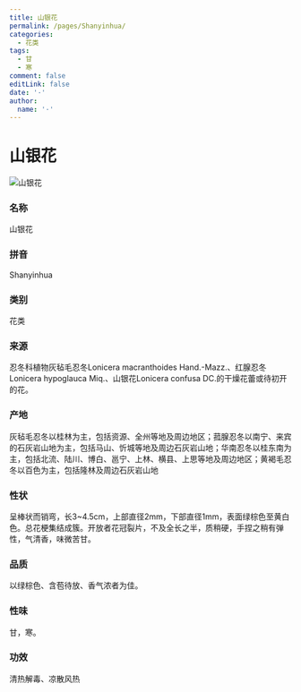 ```yaml
---
title: 山银花
permalink: /pages/Shanyinhua/
categories: 
  - 花类
tags: 
  - 甘
  - 寒
comment: false
editLink: false
date: '·'
author: 
  name: '·'
---
```

# 山银花

![山银花](https://image.zhongyibaike.com/image/%E5%B1%B1%E9%93%B6%E8%8A%B1/%E5%B1%B1%E9%93%B6%E8%8A%B11.jpg)

<!-- more -->
### 名称
山银花

### 拼音
Shanyinhua

### 类别
花类

### 来源
忍冬科植物灰毡毛忍冬Lonicera macranthoides Hand.-Mazz.、红腺忍冬Lonicera hypoglauca Miq.、山银花Lonicera confusa DC.的干燥花蕾或待初开的花。

### 产地
灰毡毛忍冬以桂林为主，包括资源、全州等地及周边地区；菰腺忍冬以南宁、来宾的石灰岩山地为主，包括马山、忻城等地及周边石灰岩山地；华南忍冬以桂东南为主，包括北流、陆川、博白、邕宁、上林、横县、上思等地及周边地区；黄褐毛忍冬以百色为主，包括隆林及周边石灰岩山地

### 性状
呈棒状而销弯，长3~4.5cm，上部直径2mm，下部直径1mm，表面绿棕色至黄白色。总花梗集结成簇。开放者花冠裂片，不及全长之半，质稍硬，手捏之稍有弹性，气清香，味微苦甘。

### 品质
以绿棕色、含苞待放、香气浓者为佳。

### 性味
甘，寒。

### 功效
清热解毒、凉散风热